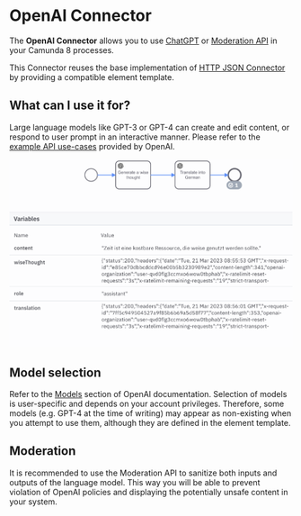 # OpenAI Connector

The **OpenAI Connector** allows you to use [ChatGPT](https://platform.openai.com/docs/guides/chat/chat-completions-beta)
or [Moderation API](https://platform.openai.com/docs/guides/moderation/moderation) in your Camunda 8 processes.

This Connector reuses the base implementation of [HTTP JSON Connector](../http-json) by providing a compatible element template.

## What can I use it for?

Large language models like GPT-3 or GPT-4 can create and edit content, or respond to user prompt in an interactive manner.
Please refer to the [example API use-cases](https://platform.openai.com/examples) provided by OpenAI.

![process example](../openai/img/process_example.png)

## Model selection

Refer to the [Models](https://platform.openai.com/docs/models/models) section of OpenAI documentation.
Selection of models is user-specific and depends on your account privileges. Therefore, some models (e.g. GPT-4 at the time of writing)
may appear as non-existing when you attempt to use them, although they are defined in the element template.

## Moderation

It is recommended to use the Moderation API to sanitize both inputs and outputs of the language model.
This way you will be able to prevent violation of OpenAI policies and displaying the potentially unsafe content in your system.
